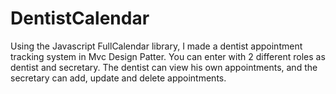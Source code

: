 # DentistCalendar
Using the Javascript FullCalendar library, I made a dentist appointment tracking system in Mvc Design Patter. You can enter with 2 different roles as dentist and secretary. The dentist can view his own appointments, and the secretary can add, update and delete appointments.
